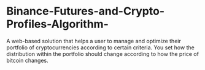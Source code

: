 # Binance-Futures-and-Crypto-Profiles-Algorithm-
A web-based solution that helps a user to manage and optimize their portfolio of cryptocurrencies according to certain criteria. You set how the distribution within the portfolio should change according to how the price of bitcoin changes.
